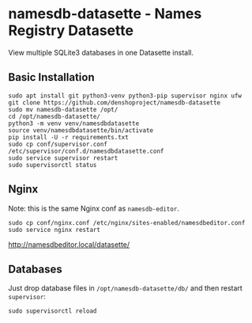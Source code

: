 # namesdb-datasette - Names Registry Datasette

View multiple SQLite3 databases in one Datasette install.

## Basic Installation
```
sudo apt install git python3-venv python3-pip supervisor nginx ufw
git clone https://github.com/denshoproject/namesdb-datasette
sudo mv namesdb-datasette /opt/
cd /opt/namesdb-datasette/
python3 -m venv venv/namesdbdatasette
source venv/namesdbdatasette/bin/activate
pip install -U -r requirements.txt
sudo cp conf/supervisor.conf /etc/supervisor/conf.d/namesdbdatasette.conf
sudo service supervisor restart
sudo supervisorctl status
```

## Nginx
Note: this is the same Nginx conf as `namesdb-editor`.
```
sudo cp conf/nginx.conf /etc/nginx/sites-enabled/namesdbeditor.conf
sudo service nginx restart
```
http://namesdbeditor.local/datasette/

## Databases

Just drop database files in `/opt/namesdb-datasette/db/` and then restart
`supervisor`:
```
sudo supervisorctl reload
```
